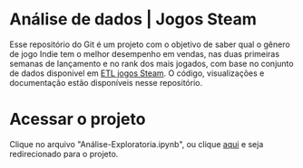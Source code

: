 # Análise de dados | Jogos Steam
Esse repositório do Git é um projeto com o objetivo de saber qual o gênero de jogo Indie tem o melhor desempenho em vendas, nas duas primeiras semanas de lançamento e no rank dos mais jogados, com base no conjunto de dados disponivel em [ETL jogos Steam](https://github.com/silas-silva/ETL-dados-de-melhores-mais-vendidos-e-mais-jogados-games-da-steam-entre-2020-e-2023). O código, visualizações e documentação estão disponíveis nesse repositório.

# Acessar o projeto
Clique no arquivo "Análise-Exploratoria.ipynb", ou clique [aqui](https://github.com/silas-silva/Analise-Exploratoria-de-dados-melhores-games-lancamentos-e-mais-jogados-da-steam-2020-a-2023/blob/master/An%C3%A1lise-Exploratoria.ipynb) e seja redirecionado para o projeto.